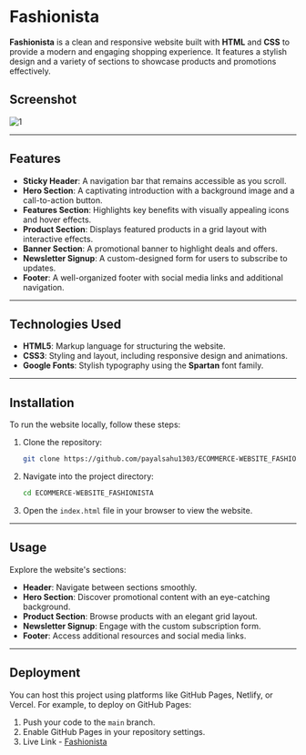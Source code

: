 # Fashionista

**Fashionista** is a clean and responsive website built with **HTML** and **CSS** to provide a modern and engaging shopping experience. It features a stylish design and a variety of sections to showcase products and promotions effectively.

## Screenshot
![1](https://github.com/user-attachments/assets/43b60776-31d3-4ad5-89f8-3206d9ac7196)

---

## Features

- **Sticky Header**: A navigation bar that remains accessible as you scroll.
- **Hero Section**: A captivating introduction with a background image and a call-to-action button.
- **Features Section**: Highlights key benefits with visually appealing icons and hover effects.
- **Product Section**: Displays featured products in a grid layout with interactive effects.
- **Banner Section**: A promotional banner to highlight deals and offers.
- **Newsletter Signup**: A custom-designed form for users to subscribe to updates.
- **Footer**: A well-organized footer with social media links and additional navigation.

---

## Technologies Used

- **HTML5**: Markup language for structuring the website.
- **CSS3**: Styling and layout, including responsive design and animations.
- **Google Fonts**: Stylish typography using the **Spartan** font family.

---

## Installation

To run the website locally, follow these steps:

1. Clone the repository:
    ```bash
    git clone https://github.com/payalsahu1303/ECOMMERCE-WEBSITE_FASHIONISTA.git
    ```

2. Navigate into the project directory:
    ```bash
    cd ECOMMERCE-WEBSITE_FASHIONISTA
    ```

3. Open the `index.html` file in your browser to view the website.

---

## Usage

Explore the website's sections:
- **Header**: Navigate between sections smoothly.
- **Hero Section**: Discover promotional content with an eye-catching background.
- **Product Section**: Browse products with an elegant grid layout.
- **Newsletter Signup**: Engage with the custom subscription form.
- **Footer**: Access additional resources and social media links.

---

## Deployment

You can host this project using platforms like GitHub Pages, Netlify, or Vercel. For example, to deploy on GitHub Pages:

1. Push your code to the `main` branch.
2. Enable GitHub Pages in your repository settings.
3. Live Link - [Fashionista](https://fashionista-web.netlify.app/)
